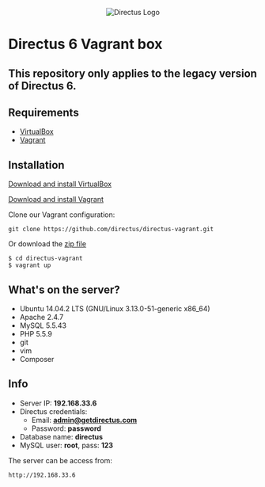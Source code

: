 <p align="center">
<img src="https://s3.amazonaws.com/f.cl.ly/items/3Q2830043H1Y1c1F1K2D/directus-logo-stacked.png" alt="Directus Logo"/>
</p>

# Directus 6 Vagrant box

## This repository only applies to the legacy version of Directus 6.

## Requirements
- [VirtualBox](https://www.virtualbox.org/wiki/Downloads)
- [Vagrant](https://www.vagrantup.com/downloads.html)

## Installation

[Download and install VirtualBox](https://www.virtualbox.org/wiki/Downloads)

[Download and install Vagrant](https://www.vagrantup.com/downloads.html)

Clone our Vagrant configuration:

```
git clone https://github.com/directus/directus-vagrant.git
```

Or download the [zip file](https://github.com/directus/directus-vagrant/archive/master.zip)

```
$ cd directus-vagrant
$ vagrant up
```

## What's on the server?
- Ubuntu 14.04.2 LTS (GNU/Linux 3.13.0-51-generic x86_64)
- Apache 2.4.7
- MySQL 5.5.43
- PHP 5.5.9
- git
- vim
- Composer

## Info
- Server IP: **192.168.33.6**
- Directus credentials:
    - Email: **admin@getdirectus.com**
    - Password: **password**
- Database name: **directus**
- MySQL user: **root**, pass: **123**

The server can be access from:
```
http://192.168.33.6
```
